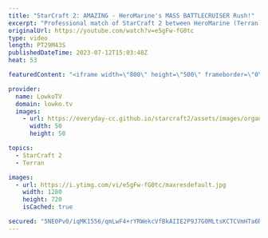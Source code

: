 ```yaml
---
title: "StarCraft 2: AMAZING - HeroMarine's MASS BATTLECRUISER Rush!"
excerpt: "Professional match of StarCraft 2 between HeroMarine (Terran) and trigger (Protoss). In this match played during HomeStory Cup 23, HeroMarine decides to Proxy a Starport and make one Battlecruiser a time. In the late game he makes a transition towards mass Tactical Nuke as well.  Support my work: https://patreon.com/lowkotv"
originalUrl: https://youtube.com/watch?v=e5gFw-fG0tc
type: video
length: PT29M43S
publishedDateTime: 2023-07-12T15:03:48Z
heat: 53

featuredContent: "<iframe width=\"800\" height=\"500\" frameborder=\"0\" src=\"https://www.youtube.com/embed/e5gFw-fG0tc\" allow=\"accelerometer; autoplay; encrypted-media; gyroscope; picture-in-picture\" allowfullscreen></iframe>"

provider:
  name: LowkoTV
  domain: lowko.tv
  images:
    - url: https://everyday-cc.github.io/starcraft2/assets/images/organizations/lowko.tv-50x50.jpg
      width: 50
      height: 50

topics:
  - StarCraft 2
  - Terran

images:
  - url: https://i.ytimg.com/vi/e5gFw-fG0tc/maxresdefault.jpg
    width: 1280
    height: 720
    isCached: true

secured: "5NE0Pv0/iqMK1556/qmLwF4+rYRWekcVfBkAIIE2P9J7G0MLtsKCTCVmHTa6RuFlhx7yNLZsQNQxgoPkswvZKy6K3jT9dYHFCP0Ggbetk1RoPY4RqAASP/kczB5I5eRN2PPfVFnB5BX46RcpY+kxXmvHeKSMKId/ELfq4qOyhIyNm657vp8g3qR+WrsI+dCL1M9D4GQzJ8Bj96rXljpa8bJJ/+1+73ME+6uYSxhV/KDyADLrtQ7uHwpbnleUDimqKKdxoPdK2To52S26402i5lDl0O+q4UYhyrzS9CzAkYOSnIIlPwI3jzlCs0w6kF6m9O9st7JlBU/L3rGwBSuppqVYlHWe0CQC1/Ucr1EBIsQfWvXBExDD1teblrOl366RMVMXEsDzVi+ylboXHnwP75n0yPtvO7+WPznvr/MAevY=;zMoaSxPtvCXElihfOLH+aA=="
---
```


